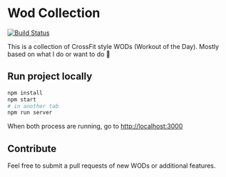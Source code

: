 # Wod Collection

[![Build Status](https://travis-ci.com/believer/wod.svg?branch=master)](https://travis-ci.com/believer/wod)

This is a collection of CrossFit style WODs (Workout of the Day). Mostly based on what I do or want to do :muscle:

## Run project locally

```sh
npm install
npm start
# in another tab
npm run server
```

When both process are running, go to [http://localhost:3000](http://localhost:3000)

## Contribute

Feel free to submit a pull requests of new WODs or additional features.
